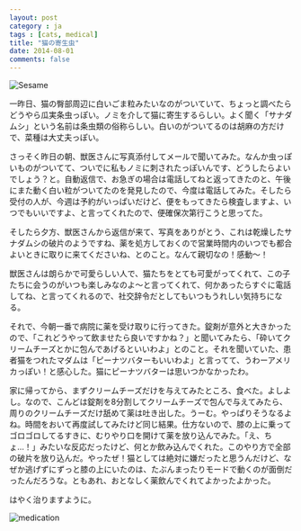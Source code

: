 ```yaml
---
layout: post
category : ja
tags : [cats, medical]
title: "猫の寄生虫"
date: 2014-08-01
comments: false
---
```


![Sesame](https://lh4.googleusercontent.com/-1BtMdAakBAs/U91RgKH-uiI/AAAAAAACSvY/kEUb8fKhm0o/w620-h465-no/DSC00832.JPG)

一昨日、猫の臀部周辺に白いごま粒みたいなのがついていて、ちょっと調べたらどうやら瓜実条虫っぽい。ノミを介して猫に寄生するらしい。よく聞く「サナダムシ」という名前は条虫類の俗称らしい。白いのがついてるのは胡麻の方だけで、菜種は大丈夫っぽい。

さっそく昨日の朝、獣医さんに写真添付してメールで聞いてみた。なんか虫っぽいものがついてて、ついでに私もノミに刺されたっぽいんです、どうしたらよいでしょう？と。自動返信で、お急ぎの場合は電話してねと返ってきたのと、午後にまた動く白い粒がついてたのを発見したので、今度は電話してみた。そしたら受付の人が、今週は予約がいっぱいだけど、便をもってきたら検査しますよ、いつでもいいですよ、と言ってくれたので、便確保次第行こうと思ってた。

そしたら夕方、獣医さんから返信が来て、写真をありがとう、これは乾燥したサナダムシの破片のようですね、薬を処方しておくので営業時間内のいつでも都合よいときに取りに来てくださいね、とのこと。なんて親切なの！感動〜！

獣医さんは朗らかで可愛らしい人で、猫たちをとても可愛がってくれて、この子たちに会うのがいつも楽しみなのよ〜と言ってくれて、何かあったらすぐに電話してね、と言ってくれるので、社交辞令だとしてもいつもうれしい気持ちになる。

それで、今朝一番で病院に薬を受け取りに行ってきた。錠剤が意外と大きかったので、「これどうやって飲ませたら良いですかね？」と聞いてみたら、「砕いてクリームチーズとかに包んであげるといいわよ」とのこと。それを聞いていた、患者猫をつれたマダムは「ピーナツバターもいいわよ」と言ってて、うわーアメリカっぽい！と感心した。猫にピーナツバターは思いつかなかったわ。

家に帰ってから、まずクリームチーズだけを与えてみたところ、食べた。よしよし。なので、こんどは錠剤を8分割してクリームチーズで包んで与えてみたら、周りのクリームチーズだけ舐めて薬は吐き出した。うーむ。やっぱりそうなるよね。時間をおいて再度試してみたけど同じ結果。仕方ないので、膝の上に乗ってゴロゴロしてるすきに、むりやり口を開けて薬を放り込んでみた。「え、ちょ…！」みたいな反応だったけど、何とか飲み込んでくれた。このやり方で全部の破片を放り込んだ。やったぜ！猫としては絶対に嫌だったと思うんだけど、なぜか逃げずにずっと膝の上にいたのは、たぶんまったりモードで動くのが面倒だったんだろうな。ともあれ、おとなしく薬飲んでくれてよかったよかった。

はやく治りますように。

![medication](https://lh6.googleusercontent.com/-FcN3No9Nra8/U9wWnb3Xf5I/AAAAAAACSnQ/LvUCXaZ_Ylw/w620-h465-no/DSC00905.JPG)